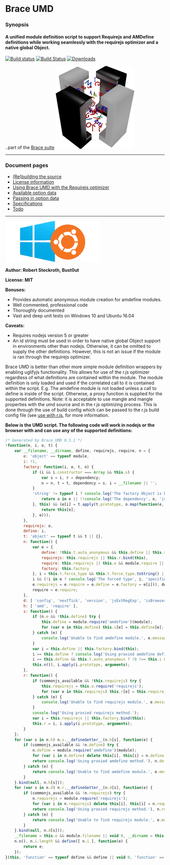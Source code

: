 # Brace UMD
### Synopsis

#### A unified module definition script to support Requirejs and AMDefine definitions while working seamlessly with the requirejs optimizer and a native global Object.

[![Build status](https://ci.appveyor.com/api/projects/status/j9w4v3romfw971y9/branch/master?svg=true)](https://ci.appveyor.com/project/restarian/brace-umd/branch/master) [![Build Status](https://travis-ci.org/restarian/brace_umd.svg?branch=master)](https://travis-ci.org/restarian/brace_umd) [![Downloads](https://img.shields.io/npm/dm/brace_umd.svg?svg=true)](https://npmjs.org/package/brace_umd)

..part of the [Brace suite](https://github.com/restarian/restarian/blob/master/brace/README.md)
![Brace](https://raw.githubusercontent.com/restarian/restarian/master/brace/doc/image/brace_logo_small.png)

------

### Document pages
* [(Re)building the source](https://github.com/restarian/brace_umd/blob/master/doc/build.md)
* [License information](https://github.com/restarian/brace_umd/blob/master/doc/license.md)
* [Using Brace UMD with the Requirejs optimizer](https://github.com/restarian/brace_umd/blob/master/doc/optimizer.md)
* [Available option data](https://github.com/restarian/brace_umd/blob/master/doc/options.md)
* [Passing in option data](https://github.com/restarian/brace_umd/blob/master/doc/passing_option_data.md)
* [Specifications](https://github.com/restarian/brace_umd/blob/master/doc/specification.md)
* [Todo](https://github.com/restarian/brace_umd/blob/master/doc/todo.md)

----

[![Bash on Windows](https://raw.githubusercontent.com/restarian/brace_umd/master/doc/image/ubuntu_windows_logo.png)](https://github.com/Microsoft/BashOnWindows)

**Author: Robert Steckroth, Bust0ut**

**License: MIT**

**Bonuses:**
* Provides automatic anonymous module creation for amdefine modules.
* Well commented, professional code
* Thoroughly documented
* Vast and deep unit tests on Windows 10 and Ubuntu 16.04

**Caveats:**
  * Requires nodejs version 5 or greater
  * An id string must be used in order to have native global Object support in environments other than nodejs. Otherwise, it can be omitted to supply the other definitions. However, this is not an issue if the module is ran through the requirejs optimizer.

Brace UMD is better than other more simple module definition wrappers by enabling uglifyjs functionality. This allows for use of the r.js optimizer regardless of what definitions are contained within the module. The module definition is only loaded and used if the correlated call to it is contained within the script. E.g. The amdefine module is not loaded unless a call to define is inside of the script. Otherwise, a proxy function is supplied for the supported definitions.
Note: it is acceptable to use mangle and mangle properties with the umd source and in the r.js optimizing process. This is done through the use of build config which can be passed to the r.js build config file (see [use with r.js](https://github.com/restarian/brace_umd/blob/master/doc/optimizer.md), for more information.

**Below is the UMD script. The following code will work in nodejs or the browser with and can use any of the supported definitions:**

```javascript
/* Generated by Brace_UMD 0.5.1 */
!function(e, i, o, t) {
    var __filename, __dirname, define, requirejs, require, n = {
        e: 'object' == typeof module,
        i: !1,
        factory: function(i, o, t, n) {
            if (i && i.constructor === Array && this.o) {
                var s = i, r = dependency;
                n = n, t = t, dependency = s, i = __filename || '';
            }
            'string' != typeof i ? console.log('The factory Object is being used but the module does not supply an id parameter. Skipping loading of the module.') : o.every(function(o) {
                return o in e || !!console.log('The dependency', o, 'is not loaded into the factory. Skipping loading of the module', i);
            }, this) && (e[i] = t.apply(t.prototype, o.map(function(e, i) {
                return this[e];
            }, e)));
        },
        requirejs: o,
        define: i,
        t: 'object' == typeof t && t || {},
        n: function() {
            var e = {
                define: !this.t.auto_anonymous && this.define || this.s.bind(this),
                requirejs: this.requirejs || this.r.bind(this),
                require: this.requirejs || this.e && module.require || void 0,
                factory: this.factory
            }, i = this.t.force_type && this.t.force_type.toString() || '';
            i && (!i in e ? console.log('The forced type', i, 'specified as an option is not supported by Brace UMD. Supported types are', Object.keys(e)) : (console.log('Forcing use of the definition type', i), 
            e.requirejs = e.require = e.define = e.factory = e[i])), define = e.define, requirejs = e.requirejs, 
            require = e.require;
        },
        d: [ 'config', 'nextTick', 'version', 'jsExtRegExp', 'isBrowser', 's', 'toUrl', 'undef', 'defined', 'specified', 'onError', 'createNode', 'load', 'exec' ],
        h: [ 'amd', 'require' ],
        s: function() {
            if (n.e && !this.define) try {
                this.define = module.require('amdefine')(module);
                for (var e in this.define) this.s[e] = this.define[e];
            } catch (e) {
                console.log('Unable to find amdefine module.', e.message);
            }
            var i = this.define || this.factory.bind(this);
            i == this.define ? console.log('Using proxied amdefine definition.') : console.log('Using factory proxied from amdefine call.'), 
            i == this.define && this.t.auto_anonymous ? !0 !== this.i && arguments.length > 2 ? this.i = arguments[0] : arguments.length <= 2 && (this.i = !0) : (this.s = i, 
            this.n()), i.apply(i.prototype, arguments);
        },
        r: function() {
            if (commonjs_available && !this.requirejs) try {
                this.requirejs = this.o.require('requirejs');
                for (var e in this.requirejs) this.r[e] = this.requirejs[e];
            } catch (e) {
                console.log('Unable to find requirejs module.', e.message);
            }
            console.log('Using proxied requirejs method.');
            var i = this.requirejs || this.factory.bind(this);
            this.r = i, i.apply(i.prototype, arguments);
        }
    };
    for (var s in n.h) n.s.__defineGetter__(n.h[s], function(e) {
        if (commonjs_available && !n.define) try {
            n.define = module.require('amdefine')(module);
            for (var i in n.define) delete this[i], this[i] = n.define[i];
            return console.log('Using proxied amdefine method.'), n.define[e];
        } catch (e) {
            return console.log('Unable to find amdefine module.', e.message);
        }
    }.bind(null, n.h[s]));
    for (var s in n.d) n.r.__defineGetter__(n.d[s], function(e) {
        if (commonjs_available && !n.requirejs) try {
            n.requirejs = module.require('requirejs');
            for (var i in n.requirejs) delete this[i], this[i] = n.requirejs[i];
            return console.log('Using proxied requirejs method.'), n.requirejs[i];
        } catch (e) {
            return console.log('Unable to find requirejs module.', e.message);
        }
    }.bind(null, n.d[s]));
    __filename = this.e && module.filename || void 0, __dirname = this.e && module.require('path').dirname(__filename) || void 0, 
    n.n(), n.i.length && define([ n.i ], function(e) {
        return e;
    });
}(this, 'function' == typeof define && define || void 0, 'function' == typeof requirejs && requirejs || void 0, {});
```
